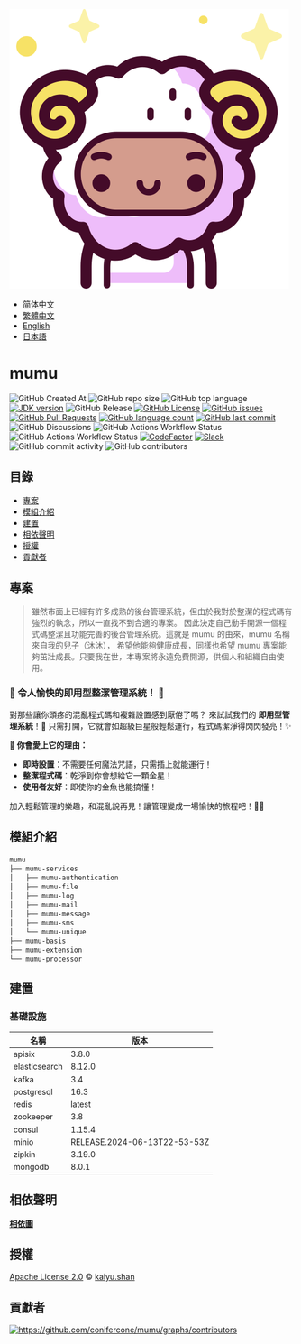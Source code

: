 ![mumu](./logo.svg)

- [简体中文](README.zh_CN.md)
- [繁體中文](README.zh_TW.md)
- [English](README.md)
- [日本語](README.ja.md)

# mumu

![GitHub Created At](https://img.shields.io/github/created-at/conifercone/mumu)
![GitHub repo size](https://img.shields.io/github/repo-size/conifercone/mumu)
![GitHub top language](https://img.shields.io/github/languages/top/conifercone/mumu)
[![JDK version](https://img.shields.io/badge/JDK-21+-green.svg)](https://www.oracle.com/java/technologies/javase/jdk21-archive-downloads.html)
![GitHub Release](https://img.shields.io/github/v/release/conifercone/mumu)
[![GitHub License](https://img.shields.io/github/license/conifercone/mumu)](https://github.com/conifercone/mumu)
[![GitHub issues](https://img.shields.io/github/issues/conifercone/mumu)](https://github.com/conifercone/mumu/issues)
[![GitHub Pull Requests](https://img.shields.io/github/issues-pr/conifercone/mumu)](https://github.com/conifercone/mumu/pulls)
[![GitHub language count](https://img.shields.io/github/languages/count/conifercone/mumu)](https://github.com/conifercone/mumu)
[![GitHub last commit](https://img.shields.io/github/last-commit/conifercone/mumu/develop)](https://github.com/conifercone/mumu)
![GitHub Discussions](https://img.shields.io/github/discussions/conifercone/mumu)
![GitHub Actions Workflow Status](https://img.shields.io/github/actions/workflow/status/conifercone/mumu/pmd.yml?label=PMD)
![GitHub Actions Workflow Status](https://img.shields.io/github/actions/workflow/status/conifercone/mumu/checkstyle.yml?label=Checkstyle)
[![CodeFactor](https://www.codefactor.io/repository/github/conifercone/mumu/badge/develop)](https://www.codefactor.io/repository/github/conifercone/mumu/overview/develop)
[![Slack](https://img.shields.io/badge/Slack-Join%20Our%20Community-green)](https://join.slack.com/t/mumu-community/shared_invite/zt-2ov97fcpj-bFJZmpXSp5YZWSU9zD7S5g)
![GitHub commit activity](https://img.shields.io/github/commit-activity/m/conifercone/mumu)
![GitHub contributors](https://img.shields.io/github/contributors/conifercone/mumu)

## 目錄

- [專案](#專案)
- [模組介紹](#模組介紹)
- [建置](#建置)
- [相依聲明](#相依聲明)
- [授權](#授權)
- [貢獻者](#貢獻者)

## 專案

> 雖然市面上已經有許多成熟的後台管理系統，但由於我對於整潔的程式碼有強烈的執念，所以一直找不到合適的專案。
> 因此決定自己動手開源一個程式碼整潔且功能完善的後台管理系統。這就是 mumu 的由來，mumu 名稱來自我的兒子（沐沐），
> 希望他能夠健康成長，同樣也希望 mumu 專案能夠茁壯成長。只要我在世，本專案將永遠免費開源，供個人和組織自由使用。

### 🎉 令人愉快的即用型整潔管理系統！ 🎉

對那些讓你頭疼的混亂程式碼和複雜設置感到厭倦了嗎？
來試試我們的 **即用型管理系統**！🎁
只需打開，它就會如超級巨星般輕鬆運行，程式碼潔淨得閃閃發亮！✨

🌟 **你會愛上它的理由：**

- **即時設置**：不需要任何魔法咒語，只需插上就能運行！
- **整潔程式碼**：乾淨到你會想給它一顆金星！
- **使用者友好**：即使你的金魚也能搞懂！

加入輕鬆管理的樂趣，和混亂說再見！讓管理變成一場愉快的旅程吧！🚀🎈

## 模組介紹

```text
mumu
├── mumu-services
│   ├── mumu-authentication
│   ├── mumu-file
│   ├── mumu-log
│   ├── mumu-mail
│   ├── mumu-message
│   ├── mumu-sms
│   └── mumu-unique
├── mumu-basis
├── mumu-extension
└── mumu-processor
```

## 建置

### 基礎設施

| 名稱            | 版本                           |
|---------------|------------------------------|
| apisix        | 3.8.0                        |
| elasticsearch | 8.12.0                       |
| kafka         | 3.4                          |
| postgresql    | 16.3                         |
| redis         | latest                       |
| zookeeper     | 3.8                          |
| consul        | 1.15.4                       |
| minio         | RELEASE.2024-06-13T22-53-53Z |
| zipkin        | 3.19.0                       |
| mongodb       | 8.0.1                        |

## 相依聲明

[**相依圖**](https://github.com/conifercone/mumu/network/dependencies)

## 授權

[Apache License 2.0](LICENSE) © <a href="mailto:kaiyu.shan@outlook.com">kaiyu.shan</a>

## 貢獻者

<a href="https://github.com/conifercone/mumu/graphs/contributors">
  <img src="https://contrib.rocks/image?repo=conifercone/mumu"  alt="https://github.com/conifercone/mumu/graphs/contributors"/>
</a> 
